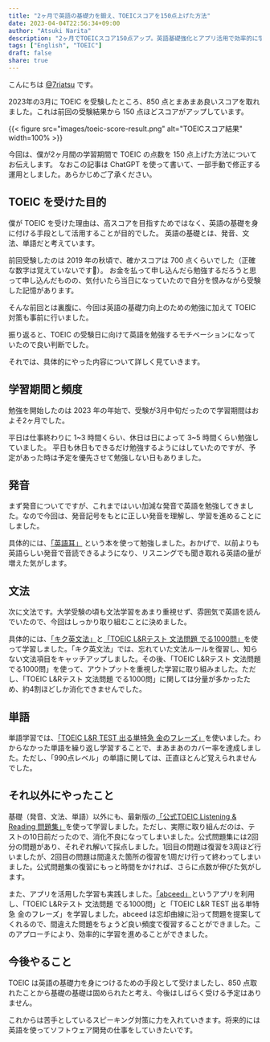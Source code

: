 ```yaml
---
title: "2ヶ月で英語の基礎力を鍛え、TOEICスコアを150点上げた方法"
date: 2023-04-04T22:56:34+09:00
author: "Atsuki Narita"
description: "2ヶ月でTOEICスコア150点アップ。英語基礎強化とアプリ活用で効率的に学習を進めた体験談。"
tags: ["English", "TOEIC"]
draft: false
share: true
---
```

<!--more-->

こんにちは [@7riatsu](https://twitter.com/7riatsu) です。

2023年の3月に TOEIC を受験したところ、850 点とまあまあ良いスコアを取れました。これは前回の受験結果から 150 点ほどスコアがアップしています。

{{< figure src="images/toeic-score-result.png" alt="TOEICスコア結果" width=100% >}}

今回は、僕が2ヶ月間の学習期間で TOEIC の点数を 150 点上げた方法についてお伝えします。
なおこの記事は ChatGPT を使って書いて、一部手動で修正する運用としました。あらかじめご了承ください。

## TOEIC を受けた目的
僕が TOEIC を受けた理由は、高スコアを目指すためではなく、英語の基礎を身に付ける手段として活用することが目的でした。
英語の基礎とは、発音、文法、単語だと考えています。

前回受験したのは 2019 年の秋頃で、確かスコアは 700 点くらいでした（正確な数字は覚えていないです🙏）。
お金を払って申し込んだら勉強するだろうと思って申し込んだものの、気付いたら当日になっていたので自分を恨みながら受験した記憶があります。

そんな前回とは裏腹に、今回は英語の基礎力向上のための勉強に加えて TOEIC 対策も事前に行いました。

振り返ると、TOEIC の受験日に向けて英語を勉強するモチベーションになっていたので良い判断でした。

それでは、具体的にやった内容について詳しく見ていきます。

## 学習期間と頻度
勉強を開始したのは 2023 年の年始で、受験が3月中旬だったので学習期間はおよそ2ヶ月でした。

平日は仕事終わりに 1~3 時間くらい、休日は日によって 3~5 時間くらい勉強していました。
平日も休日もできるだけ勉強するようにはしていたのですが、予定があった時は予定を優先させて勉強しない日もありました。

## 発音
まず発音についてですが、これまではいい加減な発音で英語を勉強してきました。なので今回は、発音記号をもとに正しい発音を理解し、学習を進めることにしました。

具体的には、[「英語耳」](https://www.amazon.co.jp/dp/4041112591) という本を使って勉強しました。おかげで、以前よりも英語らしい発音で音読できるようになり、リスニングでも聞き取れる英語の量が増えた気がします。


## 文法
次に文法です。大学受験の頃も文法学習をあまり重視せず、雰囲気で英語を読んでいたので、今回はしっかり取り組むことに決めました。

具体的には、[「キク英文法」](https://www.amazon.co.jp/dp/4757412118)と[「TOEIC L&Rテスト 文法問題 でる1000問」](https://www.amazon.co.jp/dp/4023315680)を使って学習しました。「キク英文法」では、忘れていた文法ルールを復習し、知らない文法項目をキャッチアップしました。その後、「TOEIC L&Rテスト 文法問題 でる1000問」を使って、アウトプットを重視した学習に取り組みました。ただし、「TOEIC L&Rテスト 文法問題 でる1000問」に関しては分量が多かったため、約4割ほどしか消化できませんでした。

## 単語
単語学習では、[「TOEIC L&R TEST 出る単特急 金のフレーズ」](https://www.amazon.co.jp/dp/4023315680)を使いました。わからなかった単語を繰り返し学習することで、まあまあのカバー率を達成しました。ただし、「990点レベル」の単語に関しては、正直ほとんど覚えられませんでした。

## それ以外にやったこと
基礎（発音、文法、単語）以外にも、最新版の[「公式TOEIC Listening & Reading 問題集」](https://www.amazon.co.jp/dp/4906033687)を使って学習しました。ただし、実際に取り組んだのは、テストの10日前だったので、消化不良になってしまいました。公式問題集には2回分の問題があり、それぞれ解いて採点しました。1回目の問題は復習を3周ほど行いましたが、2回目の問題は間違えた箇所の復習を1周だけ行って終わってしまいました。公式問題集の復習にもっと時間をかければ、さらに点数が伸びた気がします。

また、アプリを活用した学習も実践しました。[「abceed」](https://www.abceed.com/)というアプリを利用し、「TOEIC L&Rテスト 文法問題 でる1000問」と「TOEIC L&R TEST 出る単特急 金のフレーズ」を学習しました。abceed は忘却曲線に沿って問題を提案してくれるので、間違えた問題をちょうど良い頻度で復習することができました。このアプローチにより、効率的に学習を進めることができました。

## 今後やること
TOEIC は英語の基礎力を身につけるための手段として受けましたし、850 点取れたことから基礎の基礎は固められたと考え、今後はしばらく受ける予定はありません。

これからは苦手としているスピーキング対策に力を入れていきます。将来的には英語を使ってソフトウェア開発の仕事をしていきたいです。
